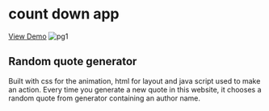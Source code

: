 
# count down app
[View Demo](https://zayzay.me/mom2/)
![pg1](https://user-images.githubusercontent.com/98326555/179512214-43f07bfc-cf9e-4bef-96d7-269c63c9cf8b.PNG)



## Random quote generator
Built with css for the animation, html for layout and java script used to make an action.
Every time you generate a new quote in this website, it chooses a random quote from generator containing an author name.
